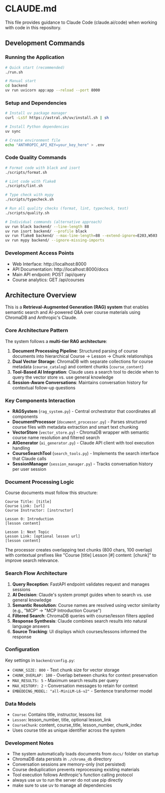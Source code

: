 # CLAUDE.md

This file provides guidance to Claude Code (claude.ai/code) when working with code in this repository.

## Development Commands

### Running the Application
```bash
# Quick start (recommended)
./run.sh

# Manual start
cd backend
uv run uvicorn app:app --reload --port 8000
```

### Setup and Dependencies
```bash
# Install uv package manager
curl -LsSf https://astral.sh/uv/install.sh | sh

# Install Python dependencies
uv sync

# Create environment file
echo "ANTHROPIC_API_KEY=your_key_here" > .env
```

### Code Quality Commands
```bash
# Format code with black and isort
./scripts/format.sh

# Lint code with flake8
./scripts/lint.sh

# Type check with mypy
./scripts/typecheck.sh

# Run all quality checks (format, lint, typecheck, test)
./scripts/quality.sh

# Individual commands (alternative approach)
uv run black backend/ --line-length 88
uv run isort backend/ --profile black
uv run flake8 backend/ --max-line-length=88 --extend-ignore=E203,W503
uv run mypy backend/ --ignore-missing-imports
```

### Development Access Points
- Web Interface: http://localhost:8000
- API Documentation: http://localhost:8000/docs
- Main API endpoint: POST /api/query
- Course analytics: GET /api/courses

## Architecture Overview

This is a **Retrieval-Augmented Generation (RAG) system** that enables semantic search and AI-powered Q&A over course materials using ChromaDB and Anthropic's Claude.

### Core Architecture Pattern

The system follows a **multi-tier RAG architecture**:

1. **Document Processing Pipeline**: Structured parsing of course documents into hierarchical Course → Lesson → Chunk relationships
2. **Dual Vector Storage**: ChromaDB with separate collections for course metadata (`course_catalog`) and content chunks (`course_content`)
3. **Tool-Based AI Integration**: Claude uses a search tool to decide when to query the vector store vs. use general knowledge
4. **Session-Aware Conversations**: Maintains conversation history for contextual follow-up questions

### Key Components Interaction

- **RAGSystem** (`rag_system.py`) - Central orchestrator that coordinates all components
- **DocumentProcessor** (`document_processor.py`) - Parses structured course files with metadata extraction and smart text chunking
- **VectorStore** (`vector_store.py`) - ChromaDB wrapper with semantic course name resolution and filtered search
- **AIGenerator** (`ai_generator.py`) - Claude API client with tool execution handling
- **CourseSearchTool** (`search_tools.py`) - Implements the search interface that Claude calls
- **SessionManager** (`session_manager.py`) - Tracks conversation history per user session

### Document Processing Logic

Course documents must follow this structure:
```
Course Title: [title]
Course Link: [url]  
Course Instructor: [instructor]

Lesson 0: Introduction
[lesson content]

Lesson 1: Next Topic
Lesson Link: [optional lesson url]
[lesson content]
```

The processor creates overlapping text chunks (800 chars, 100 overlap) with contextual prefixes like "Course [title] Lesson [#] content: [chunk]" to improve search relevance.

### Search Flow Architecture

1. **Query Reception**: FastAPI endpoint validates request and manages sessions
2. **AI Decision**: Claude's system prompt guides when to search vs. use general knowledge
3. **Semantic Resolution**: Course names are resolved using vector similarity (e.g., "MCP" → "MCP Introduction Course")
4. **Filtered Search**: ChromaDB queries with course/lesson filters applied
5. **Response Synthesis**: Claude combines search results into natural language answers
6. **Source Tracking**: UI displays which courses/lessons informed the response

### Configuration

Key settings in `backend/config.py`:
- `CHUNK_SIZE: 800` - Text chunk size for vector storage
- `CHUNK_OVERLAP: 100` - Overlap between chunks for context preservation
- `MAX_RESULTS: 5` - Maximum search results per query
- `MAX_HISTORY: 2` - Conversation messages to retain for context
- `EMBEDDING_MODEL: "all-MiniLM-L6-v2"` - Sentence transformer model

### Data Models

- `Course`: Contains title, instructor, lessons list
- `Lesson`: lesson_number, title, optional lesson_link  
- `CourseChunk`: content, course_title, lesson_number, chunk_index
- Uses course title as unique identifier across the system

### Development Notes

- The system automatically loads documents from `docs/` folder on startup
- ChromaDB data persists in `./chroma_db` directory
- Conversation sessions are memory-only (not persisted)
- Course deduplication prevents reprocessing existing materials
- Tool execution follows Anthropic's function calling protocol
- always use uv to run the server do not use pip directly
- make sure to use uv to manage all dependencies